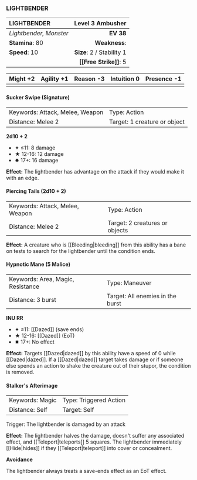 ### LIGHTBENDER

| LIGHTBENDER            |      **Level 3 Ambusher** |
| :--------------------- | ------------------------: |
| *Lightbender, Monster* |                 **EV 38** |
| **Stamina**: 80        |             **Weakness**: |
| **Speed**: 10          | **Size**: 2 / Stability 1 |
|                        |    **[[Free Strike]]**: 5 |

| **Might** +2 | **Agility** +1 | **Reason** -3 | **Intuition** 0 | **Presence** -1 |
| ------------ | -------------- | ------------- | --------------- | --------------- |
|              |                |               |                 |                 |

#### Sucker Swipe (Signature)

|                                 |                              |
| :------------------------------ | :--------------------------- |
| Keywords: Attack, Melee, Weapon | Type: Action                 |
| Distance: Melee 2               | Target: 1 creature or object |

**2d10 + 2**

- ✦ ≤11: 8 damage
- ★ 12-16: 12 damage
- ✸ 17+: 16 damage

**Effect:** The lightbender has advantage on the attack if they would make it with an edge.

#### Piercing Tails (2d10 + 2)

|                                 |                                |
| :------------------------------ | :----------------------------- |
| Keywords: Attack, Melee, Weapon | Type: Action                   |
| Distance: Melee 2               | Target: 2 creatures or objects |

**Effect:** A creature who is [[Bleeding|bleeding]] from this ability has a bane on tests to search for the lightbender until the condition ends.

#### Hypnotic Mane (5 Malice)

|                                   |                                  |
| :-------------------------------- | :------------------------------- |
| Keywords: Area, Magic, Resistance | Type: Maneuver                   |
| Distance: 3 burst                 | Target: All enemies in the burst |

**INU RR**

- ✦ ≤11: [[Dazed]] (save ends)
- ★ 12-16: [[Dazed]] (EoT)
- ✸ 17+: No effect

**Effect:** Targets [[Dazed|dazed]] by this ability have a speed of 0 while [[Dazed|dazed]]. If a [[Dazed|dazed]] target takes damage or if someone else spends an action to shake the creature out of their stupor, the condition is removed.

#### Stalker's Afterimage

|                 |                        |
| :-------------- | :--------------------- |
| Keywords: Magic | Type: Triggered Action |
| Distance: Self  | Target: Self           |

Trigger: The lightbender is damaged by an attack

**Effect:** The lightbender halves the damage, doesn't suffer any associated effect, and [[Teleport|teleports]] 5 squares. The lightbender immediately [[Hide|hides]] if they [[Teleport|teleport]] into cover or concealment.

**Avoidance**

The lightbender always treats a save-ends effect as an EoT effect.
